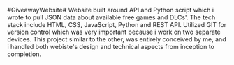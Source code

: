 #GiveawayWebsite# Website built around API and Python script which i wrote to pull JSON data about available free games and DLCs'. The tech stack include HTML, CSS, JavaScript, Python and REST API. Utilized GIT for version control which was very important because i work on two separate devices. This project similar to the other, was entirely conceived by me, and i handled both webiste's design and technical aspects from inception to completion.
